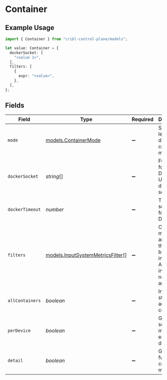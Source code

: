 # Container

## Example Usage

```typescript
import { Container } from "cribl-control-plane/models";

let value: Container = {
  dockerSocket: [
    "<value 1>",
  ],
  filters: [
    {
      expr: "<value>",
    },
  ],
};
```

## Fields

| Field                                                                                        | Type                                                                                         | Required                                                                                     | Description                                                                                  |
| -------------------------------------------------------------------------------------------- | -------------------------------------------------------------------------------------------- | -------------------------------------------------------------------------------------------- | -------------------------------------------------------------------------------------------- |
| `mode`                                                                                       | [models.ContainerMode](../models/containermode.md)                                           | :heavy_minus_sign:                                                                           | Select the level of detail for container metrics                                             |
| `dockerSocket`                                                                               | *string*[]                                                                                   | :heavy_minus_sign:                                                                           | Full paths for Docker's UNIX-domain socket                                                   |
| `dockerTimeout`                                                                              | *number*                                                                                     | :heavy_minus_sign:                                                                           | Timeout, in seconds, for the Docker API                                                      |
| `filters`                                                                                    | [models.InputSystemMetricsFilter](../models/inputsystemmetricsfilter.md)[]                   | :heavy_minus_sign:                                                                           | Containers matching any of these will be included. All are included if no filters are added. |
| `allContainers`                                                                              | *boolean*                                                                                    | :heavy_minus_sign:                                                                           | Include stopped and paused containers                                                        |
| `perDevice`                                                                                  | *boolean*                                                                                    | :heavy_minus_sign:                                                                           | Generate separate metrics for each device                                                    |
| `detail`                                                                                     | *boolean*                                                                                    | :heavy_minus_sign:                                                                           | Generate full container metrics                                                              |